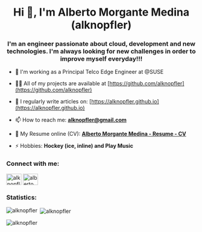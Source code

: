 <h1 align="center">Hi 👋, I'm Alberto Morgante Medina (alknopfler)</h1>
<h3 align="center">I'm an engineer passionate about cloud, development and new technologies. I'm always looking for new challenges in order to improve myself everyday!!!</h3>

- 👨‍ I'm working as a Principal Telco Edge Engineer at @SUSE

- 👨‍💻 All of my projects are available at [https://github.com/alknopfler](https://github.com/alknopfler)

- 📝 I regularly write articles on: [https://alknopfler.github.io](https://alknopfler.github.io)

- 📫 How to reach me: **alknopfler@gmail.com**

- 📝 My Resume online (CV): **[Alberto Morgante Medina - Resume - CV](https://alknopfler.github.io/resume/)**

- ⚡ Hobbies: **Hockey (ice, inline) and Play Music**

<h3 align="left">Connect with me:</h3>
<p align="left">
<a href="https://twitter.com/alknopfler" target="blank"><img align="center" src="https://raw.githubusercontent.com/rahuldkjain/github-profile-readme-generator/master/src/images/icons/Social/twitter.svg" alt="alknopfler" height="30" width="40" /></a>
<a href="https://linkedin.com/in/albertomorgante" target="blank"><img align="center" src="https://raw.githubusercontent.com/rahuldkjain/github-profile-readme-generator/master/src/images/icons/Social/linked-in-alt.svg" alt="albertomorgante" height="30" width="40" /></a>
</p>

<h3 align="left">Statistics:</h3>

<p><img align="left" src="https://github-readme-stats.vercel.app/api/top-langs?username=alknopfler&show_icons=true&locale=en&layout=compact" alt="alknopfler" /></p>

<p>&nbsp;<img align="center" src="https://github-readme-stats.vercel.app/api?username=alknopfler&count_private=true&show_icons=true&locale=en" alt="alknopfler" /></p>

<p><img align="center" src="https://github-readme-streak-stats.herokuapp.com/?user=alknopfler&" alt="alknopfler" /></p>
